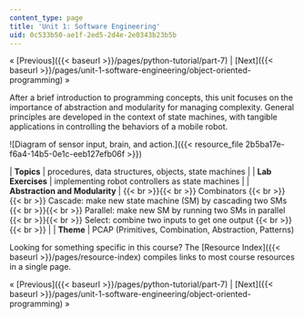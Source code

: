 ```yaml
---
content_type: page
title: 'Unit 1: Software Engineering'
uid: 0c533b50-ae1f-2ed5-2d4e-2e0343b23b5b
---
```


« [Previous]({{< baseurl >}}/pages/python-tutorial/part-7) | [Next]({{< baseurl >}}/pages/unit-1-software-engineering/object-oriented-programming) »

After a brief introduction to programming concepts, this unit focuses on the importance of abstraction and modularity for managing complexity. General principles are developed in the context of state machines, with tangible applications in controlling the behaviors of a mobile robot.

![Diagram of sensor input, brain, and action.]({{< resource_file 2b5ba17e-f6a4-14b5-0e1c-eeb127efb06f >}})

| **Topics** | procedures, data structures, objects, state machines |
| **Lab Exercises** | implementing robot controllers as state machines |
| **Abstraction and Modularity** |  {{< br >}}{{< br >}} Combinators {{< br >}}{{< br >}} Cascade: make new state machine (SM) by cascading two SMs {{< br >}}{{< br >}} Parallel: make new SM by running two SMs in parallel {{< br >}}{{< br >}} Select: combine two inputs to get one output {{< br >}}{{< br >}}  |
| **Theme** | PCAP (Primitives, Combination, Abstraction, Patterns) 

Looking for something specific in this course? The [Resource Index]({{< baseurl >}}/pages/resource-index) compiles links to most course resources in a single page.

« [Previous]({{< baseurl >}}/pages/python-tutorial/part-7) | [Next]({{< baseurl >}}/pages/unit-1-software-engineering/object-oriented-programming) »